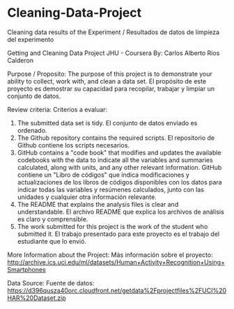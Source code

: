 # Cleaning-Data-Project
Cleaning data results of the Experiment / Resultados de datos de limpieza del experimento

Getting and Cleaning Data Project
JHU - Coursera
By: Carlos Alberto Rios Calderon

Purpose / Proposito:
The purpose of this project is to demonstrate your ability to collect, work with, and clean a data set.
El propósito de este proyecto es demostrar su capacidad para recopilar, trabajar y limpiar un conjunto de datos.

Review criteria:
Criterios a evaluar:

1.	The submitted data set is tidy.
	El conjunto de datos enviado es ordenado. 
2.	The Github repository contains the required scripts.
	El repositorio de Github contiene los scripts necesarios.
3.	GitHub contains a "code book" that modifies and updates the available codebooks with the data to indicate all the variables and summaries calculated, along with units, and any other relevant information.
	GitHub contiene un "Libro de códigos" que indica modificaciones y actualizaciones de los libros de códigos disponibles con los datos para indicar todas las variables y resúmenes calculados, junto con las unidades y cualquier otra información relevante.
4.	The README that explains the analysis files is clear and understandable.
	El archivo README que explica los archivos de análisis es claro y comprensible.
5.	The work submitted for this project is the work of the student who submitted it.
	El trabajo presentado para este proyecto es el trabajo del estudiante que lo envió.

More Information about the Project:
Más información sobre el proyecto:
http://archive.ics.uci.edu/ml/datasets/Human+Activity+Recognition+Using+Smartphones 

Data Source:
Fuente de datos:
https://d396qusza40orc.cloudfront.net/getdata%2Fprojectfiles%2FUCI%20HAR%20Dataset.zip 
